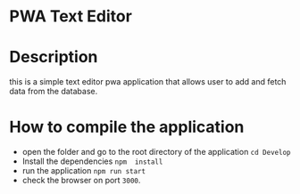 # PWA Text Editor 

# Description
this is a simple text editor pwa application that allows user to add and fetch data from the database.

# How to compile the application
 - open the folder and go to the root directory  of the application `cd Develop`
 - Install the dependencies `npm  install`
 - run the  application `npm run start`
 - check the browser on port `3000`.
 